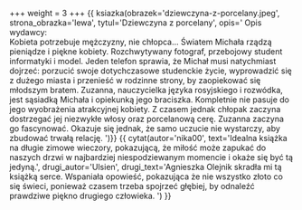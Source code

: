 +++
weight = 3
+++
{{ ksiazka(obrazek='dziewczyna-z-porcelany.jpeg', strona_obrazka='lewa', tytul='Dziewczyna z porcelany', opis='
Opis wydawcy: <br />
Kobieta potrzebuje mężczyzny, nie chłopca…
Światem Michała rządzą pieniądze i piękne kobiety. Rozchwytywany fotograf, przebojowy student informatyki i model. Jeden telefon sprawia, że Michał musi natychmiast dojrzeć: porzucić swoje dotychczasowe studenckie życie, wyprowadzić się z dużego miasta i przenieść w rodzinne strony, by zaopiekować się młodszym bratem.
Zuzanna, nauczycielka języka rosyjskiego i rozwódka, jest sąsiadką Michała i opiekunką jego braciszka. Kompletnie nie pasuje do jego wyobrażenia atrakcyjnej kobiety. Z czasem jednak chłopak zaczyna dostrzegać jej niezwykłe włosy oraz porcelanową cerę. Zuzanna zaczyna go fascynować. Okazuje się jednak, że samo uczucie nie wystarczy, aby zbudować trwałą relację. ')}}
{{ cytat(autor='nika00', text='Idealna książka na długie zimowe wieczory, pokazującą, że miłość może zapukać do naszych drzwi w najbardziej niespodziewanym momencie i okaże się być tą jedyną.', drugi_autor='Ulsien', drugi_text='Agnieszka Olejnik skradła mi tą książką serce. Wspaniała opowieść, pokazująca że nie wszystko złoto co się świeci, ponieważ czasem trzeba spojrzeć głębiej, by odnaleźć prawdziwe piękno drugiego człowieka. ') }}
